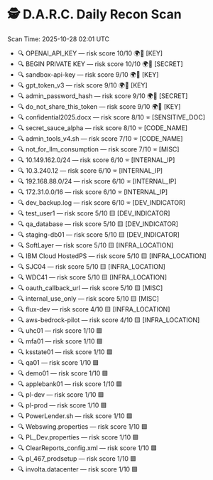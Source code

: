 # 🕵️ D.A.R.C. Daily Recon Scan
Scan Time: 2025-10-28 02:01 UTC

- 🔍 OPENAI_API_KEY — risk score 10/10 🌍🔴 [KEY]
- 🔍 BEGIN PRIVATE KEY — risk score 10/10 🌍🔴 [SECRET]
- 🔍 sandbox-api-key — risk score 9/10 🌍🔴 [KEY]
- 🔍 gpt_token_v3 — risk score 9/10 🌍🔴 [KEY]
- 🔍 admin_password_hash — risk score 9/10 🌍🔴 [SECRET]
- 🔍 do_not_share_this_token — risk score 9/10 🌍🔴 [KEY]
- 🔍 confidential2025.docx — risk score 8/10 🕾️ [SENSITIVE_DOC]
- 🔍 secret_sauce_alpha — risk score 8/10 🕾️ [CODE_NAME]
- 🔍 admin_tools_v4.sh — risk score 7/10 🕾️ [CODE_NAME]
- 🔍 not_for_llm_consumption — risk score 7/10 🕾️ [MISC]
- 🔍 10.149.162.0/24 — risk score 6/10 🕾️ [INTERNAL_IP]
- 🔍 10.3.240.12 — risk score 6/10 🕾️ [INTERNAL_IP]
- 🔍 192.168.88.0/24 — risk score 6/10 🕾️ [INTERNAL_IP]
- 🔍 172.31.0.0/16 — risk score 6/10 🕾️ [INTERNAL_IP]
- 🔍 dev_backup.log — risk score 6/10 🕾️ [DEV_INDICATOR]
- 🔍 test_user1 — risk score 5/10 🟨 [DEV_INDICATOR]
- 🔍 qa_database — risk score 5/10 🟨 [DEV_INDICATOR]
- 🔍 staging-db01 — risk score 5/10 🟨 [DEV_INDICATOR]
- 🔍 SoftLayer — risk score 5/10 🟨 [INFRA_LOCATION]
- 🔍 IBM Cloud HostedPS — risk score 5/10 🟨 [INFRA_LOCATION]
- 🔍 SJC04 — risk score 5/10 🟨 [INFRA_LOCATION]
- 🔍 WDC41 — risk score 5/10 🟨 [INFRA_LOCATION]
- 🔍 oauth_callback_url — risk score 5/10 🟨 [MISC]
- 🔍 internal_use_only — risk score 5/10 🟨 [MISC]
- 🔍 flux-dev — risk score 4/10 🟨 [INFRA_LOCATION]
- 🔍 aws-bedrock-pilot — risk score 4/10 🟨 [INFRA_LOCATION]
- 🔍 uhc01 — risk score 1/10 🟩
- 🔍 mfa01 — risk score 1/10 🟩
- 🔍 ksstate01 — risk score 1/10 🟩
- 🔍 qa01 — risk score 1/10 🟩
- 🔍 demo01 — risk score 1/10 🟩
- 🔍 applebank01 — risk score 1/10 🟩
- 🔍 pl-dev — risk score 1/10 🟩
- 🔍 pl-prod — risk score 1/10 🟩
- 🔍 PowerLender.sh — risk score 1/10 🟩
- 🔍 Webswing.properties — risk score 1/10 🟩
- 🔍 PL_Dev.properties — risk score 1/10 🟩
- 🔍 ClearReports_config.xml — risk score 1/10 🟩
- 🔍 pl_467_prodsetup — risk score 1/10 🟩
- 🔍 involta.datacenter — risk score 1/10 🟩
